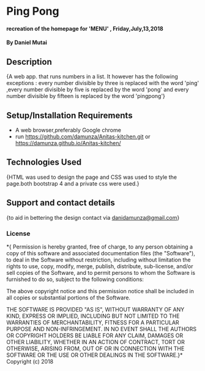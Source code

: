 # Ping Pong
#### recreation of the homepage for 'MENU' , Friday,July,13,2018
#### By Daniel Mutai
## Description
{A web app. that runs numbers in a list. It however has the following exceptions : every number divisible by three is replaced with the word 'ping' ,every number divisible by five is replaced by the word 'pong' and every number divisible by fifteen is replaced by the word 'pingpong'}
## Setup/Installation Requirements
* A web browser,preferably Google chrome
* run https://github.com/damunza/Anitas-kitchen.git or https://damunza.github.io/Anitas-kitchen/

## Technologies Used
{HTML was used to design the page and CSS was used to style the page.both bootstrap 4 and a private css were used.}
## Support and contact details
{to aid in bettering the design contact via danidamunza@gmail.com}
### License
*{
Permission is hereby granted, free of charge, to any person obtaining a copy
of this software and associated documentation files (the "Software"), to deal
in the Software without restriction, including without limitation the rights
to use, copy, modify, merge, publish, distribute, sub-license, and/or sell
copies of the Software, and to permit persons to whom the Software is
furnished to do so, subject to the following conditions:

The above copyright notice and this permission notice shall be included in all
copies or substantial portions of the Software.

THE SOFTWARE IS PROVIDED "AS IS", WITHOUT WARRANTY OF ANY KIND, EXPRESS OR
IMPLIED, INCLUDING BUT NOT LIMITED TO THE WARRANTIES OF MERCHANTABILITY,
FITNESS FOR A PARTICULAR PURPOSE AND NON-INFRINGEMENT. IN NO EVENT SHALL THE
AUTHORS OR COPYRIGHT HOLDERS BE LIABLE FOR ANY CLAIM, DAMAGES OR OTHER
LIABILITY, WHETHER IN AN ACTION OF CONTRACT, TORT OR OTHERWISE, ARISING FROM,
OUT OF OR IN CONNECTION WITH THE SOFTWARE OR THE USE OR OTHER DEALINGS IN THE
SOFTWARE.}*
Copyright (c) 2018
